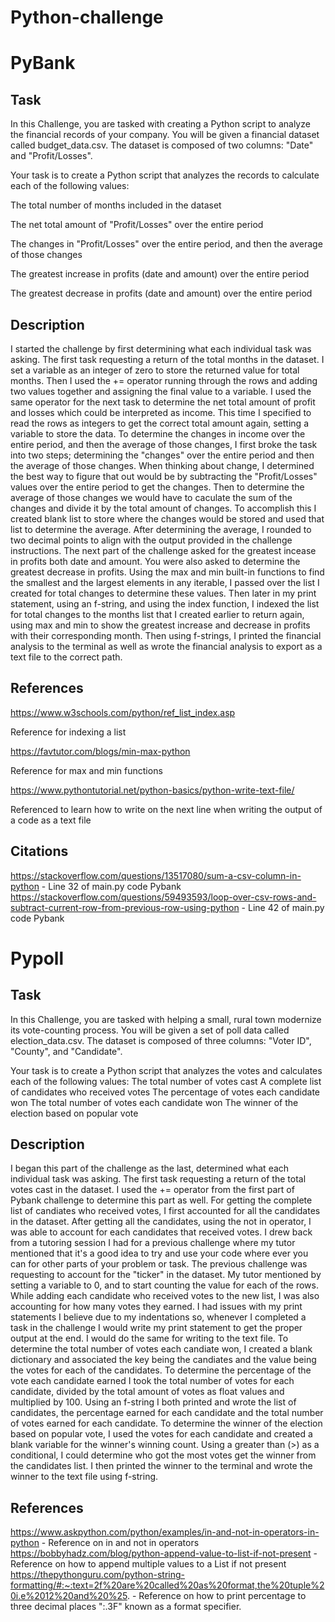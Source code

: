 # Python-challenge

# PyBank

## Task

In this Challenge, you are tasked with creating a Python script to analyze the financial records of your company. You will be given a financial dataset called budget_data.csv. The dataset is composed of two columns: "Date" and "Profit/Losses".

Your task is to create a Python script that analyzes the records to calculate each of the following values:

The total number of months included in the dataset

The net total amount of "Profit/Losses" over the entire period

The changes in "Profit/Losses" over the entire period, and then the average of those changes

The greatest increase in profits (date and amount) over the entire period

The greatest decrease in profits (date and amount) over the entire period

## Description

I started the challenge by first determining what each individual task was asking. The first task requesting a return of the total months in the dataset. I set a variable as an integer of zero to store the returned value for total months. Then I used the += operator running through the rows and adding two values together and assigning the final value to a variable. I used the same operator for the next task to determine the net total amount of profit and losses which could be interpreted as income. This time I specified to read the rows as integers to get the correct total amount again, setting a variable to store the data. To determine the changes in income over the entire period, and then the average of those changes, I first broke the task into two steps; determining the "changes" over the entire period and then the average of those changes. When thinking about change, I determined the best way to figure that out would be by subtracting the "Profit/Losses" values over the entire period to get the changes. Then to determine the average of those changes we would have to caculate the sum of the changes and divide it by the total amount of changes. To accomplish this I created blank list to store where the changes would be stored and used that list to determine the average. After determining the average, I rounded to two decimal points to align with the output provided in the challenge instructions. The next part of the challenge asked for the greatest incease in profits both date and amount. You were also asked to determine the greatest decrease in profits. Using the max and min built-in functions to find the smallest and the largest elements in any iterable, I passed over the list I created for total changes to determine these values. Then later in my print statement, using an f-string, and using the index function, I indexed the list for total changes to the months list that I created earlier to return again, using max and min to show the greatest increase and decrease in profits with their corresponding month. Then using f-strings, I printed the financial analysis to the terminal as well as wrote the financial analysis to export as a text file to the correct path.

## References

https://www.w3schools.com/python/ref_list_index.asp 

Reference for indexing a list

https://favtutor.com/blogs/min-max-python 

Reference for max and min functions

https://www.pythontutorial.net/python-basics/python-write-text-file/ 

Referenced to learn how to write on the next line when writing the output of a code as a text file

## Citations

https://stackoverflow.com/questions/13517080/sum-a-csv-column-in-python - Line 32 of main.py code Pybank
https://stackoverflow.com/questions/59493593/loop-over-csv-rows-and-subtract-current-row-from-previous-row-using-python - Line 42 of main.py code Pybank


# Pypoll

## Task
In this Challenge, you are tasked with helping a small, rural town modernize its vote-counting process. You will be given a set of poll data called election_data.csv. The dataset is composed of three columns: "Voter ID", "County", and "Candidate".

Your task is to create a Python script that analyzes the votes and calculates each of the following values:
The total number of votes cast
A complete list of candidates who received votes
The percentage of votes each candidate won
The total number of votes each candidate won
The winner of the election based on popular vote

## Description

I began this part of the challenge as the last, determined what each individual task was asking. The first task requesting a return of the total votes cast in the dataset. I used the += operator from the first part of Pybank challenge to determine this part as well. For getting the complete list of candiates who received votes, I first accounted for all the candidates in the dataset. After getting all the candidates, using the not in operator, I was able to account for each candidates that received votes. I drew back from a tutoring session I had for a previous challenge where my tutor mentioned that it's a good idea to try and use your code where ever you can for other parts of your problem or task. The previous challenge was requesting to account for the "ticker" in the dataset. My tutor mentioned by setting a variable to 0, and to start counting the value for each of the rows. While adding each candidate who received votes to the new list, I was also accounting for how many votes they earned. I had issues with my print statements I believe due to my indentations so, whenever I completed a task in the challenge I would write my print statement to get the proper output at the end. I would do the same for writing to the text file. To determine the total number of votes each candiate won, I created a blank dictionary and associated the key being the candiates and the value being the votes for each of the candidates. To determine the percentage of the vote each candidate earned I took the total number of votes for each candidate, divided by the total amount of votes as float values and multiplied by 100. Using an f-string I both printed and wrote the list of candidates, the percentage earned for each candidate and the total number of votes earned for each candidate. To determine the winner of the election based on popular vote, I used the votes for each candidate and created a blank variable for the winner's winning count. Using a greater than (>) as a conditional, I could determine who got the most votes get the winner from the candidates list. I then printed the winner to the terminal and wrote the winner to the text file using f-string.

## References
https://www.askpython.com/python/examples/in-and-not-in-operators-in-python - Reference on in and not in operators
https://bobbyhadz.com/blog/python-append-value-to-list-if-not-present - Reference on how to append multiple values to a List if not present
https://thepythonguru.com/python-string-formatting/#:~:text=2f%20are%20called%20as%20format,the%20tuple%20i.e%2012%20and%20%25. - Reference on how to print percentage to three decimal places ":.3F" known as a format specifier.
